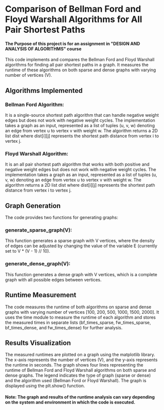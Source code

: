 
# Comparison of Bellman Ford and Floyd Warshall Algorithms for All Pair Shortest Paths

#### The Purpose of this project is for an assignment in "DESIGN AND ANALYSIS OF ALGORITHMS" course


This code implements and compares the Bellman Ford and Floyd Warshall algorithms for finding all pair shortest paths in a graph. It measures the runtime of these algorithms on both sparse and dense graphs with varying number of vertices (V).

## Algorithms Implemented

### Bellman Ford Algorithm: 
It is a single-source shortest path algorithm that can handle negative weight edges but does not work with negative weight cycles. The implementation takes a graph as an input, represented as a list of tuples (u, v, w) denoting an edge from vertex u to vertex v with weight w. The algorithm returns a 2D list dist where dist[i][j] represents the shortest path distance from vertex i to vertex j.

### Floyd Warshall Algorithm: 
It is an all pair shortest path algorithm that works with both positive and negative weight edges but does not work with negative weight cycles. The implementation takes a graph as an input, represented as a list of tuples (u, v, w) denoting an edge from vertex u to vertex v with weight w. The algorithm returns a 2D list dist where dist[i][j] represents the shortest path distance from vertex i to vertex j.

## Graph Generation

The code provides two functions for generating graphs:

### generate_sparse_graph(V): 
This function generates a sparse graph with V vertices, where the density of edges can be adjusted by changing the value of the variable E (currently set to V * (V - 1) // 10).
### generate_dense_graph(V): 
This function generates a dense graph with V vertices, which is a complete graph with all possible edges between vertices.

## Runtime Measurement

The code measures the runtime of both algorithms on sparse and dense graphs with varying number of vertices [100, 200, 500, 1000, 1500, 2000]. It uses the time module to measure the runtime of each algorithm and stores the measured times in separate lists (bf_times_sparse, fw_times_sparse, bf_times_dense, and fw_times_dense) for further analysis.

## Results Visualization

The measured runtimes are plotted on a graph using the matplotlib library. The x-axis represents the number of vertices (V), and the y-axis represents the runtime in seconds. The graph shows four lines representing the runtime of Bellman Ford and Floyd Warshall algorithms on both sparse and dense graphs. The legend indicates the type of graph (sparse or dense) and the algorithm used (Bellman Ford or Floyd Warshall). The graph is displayed using the plt.show() function.

#### Note: The graph and results of the runtime analysis can vary depending on the system and environment in which the code is executed.